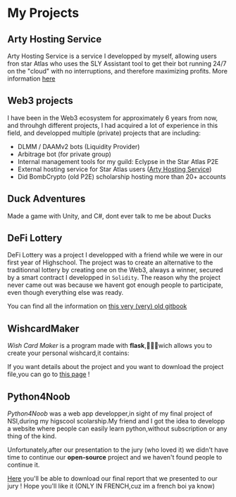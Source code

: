 # My Projects

## Arty Hosting Service

Arty Hosting Service is a service I developped by myself, allowing users fron star Atlas who uses the SLY Assistant tool to get their bot running 24/7 on the "cloud" with no interruptions, and therefore maximizing profits.
More information [here](https://arty-hosting-service.vercel.app/)


## Web3 projects

I have been in the Web3 ecosystem for approximately 6 years from now, and throuhgh different projects, I had acquired a lot of experience in this field, and developped multiple (private) projects that are including:

- DLMM / DAAMv2 bots (Liquidity Provider)
- Arbitrage bot (for private group)
- Internal management tools for my guild: Eclypse in the Star Atlas P2E
- External hosting service for Star Atlas users ([Arty Hosting Service](https://arty-hosting-service.vercel.app/))
- Did BombCrypto (old P2E) scholarship hosting more than 20+ accounts 


## Duck Adventures

Made a game with Unity, and C#, dont ever talk to me be about Ducks


## DeFi Lottery 

DeFi Lottery was a project I developped with a friend while we were in our first year of Highschool.
The project was to create an alternative to the traditionnal lottery by creating one on the Web3, always a winner, secured by a smart contract I developped in `Solidity`.
The reason why the project never came out was because we havent got enough people to participate, even though everything else was ready.

You can find all the information on [this very (very) old gitbook](https://decentralized-lottery.gitbook.io/copy-of-defi-lottery/)


## WishcardMaker

*Wish Card Maker* is a program made with **flask**,👨🏻‍💻wich allows you to create your personal wishcard,it contains:

If you want details about the project and you want to download the project file,you can go to [this page](wishcard-maker/wishcard-maker) !


## Python4Noob

*Python4Noob* was a web app developper,in sight of my final project of NSI,during my higscool scolarship.My friend and I got the idea to developp a website where people can easily learn python,without subscription or any thing of the kind.

Unfortunately,after our presentation to the jury (who loved it) we didn't have time to continue our **open-source** project and we haven't found people to continue it.

[Here](https://artyeth06.github.io/projects/report.pdf) you'll be able to download our final report that we presented to our jury ! Hope you'll like it (ONLY IN FRENCH,cuz im a french boi ya know)


